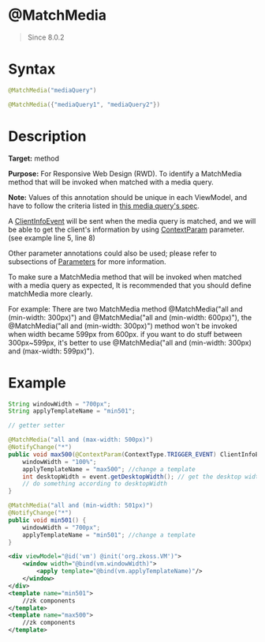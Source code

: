 # @MatchMedia
> Since 8.0.2

Syntax
======

```java
@MatchMedia("mediaQuery")

@MatchMedia({"mediaQuery1", "mediaQuery2"})
```

Description
===========

**Target:** method

**Purpose:** For Responsive Web Design (RWD). To identify a MatchMedia method that will be invoked when matched with a media query.

**Note:** Values of this annotation should be unique in each ViewModel, and have to follow the criteria listed in <a href="http://www.w3schools.com/cssref/css3_pr_mediaquery.asp">this media query's spec</a>.

A <a href="https://www.zkoss.org/javadoc/latest/zk/org/zkoss/zk/ui/event/ClientInfoEvent.html">ClientInfoEvent</a> will be sent when the media query is matched, and we will be able to get the client's information by using [ ContextParam](./contextparam) parameter. (see example line 5, line 8)

Other parameter annotations could also be used; please refer to subsections of [ Parameters](./parameters) for more information.

To make sure a MatchMedia method that will be invoked when matched with a media query as expected, It is recommended that you should define matchMedia more clearly. 

For example: There are two MatchMedia method @MatchMedia("all and (min-width: 300px)") and @MatchMedia("all and (min-width: 600px)"), the @MatchMedia("all and (min-width: 300px)") method won't be invoked when width became 599px from 600px. if you want to do stuff between 300px~599px, it's better to use @MatchMedia("all and (min-width: 300px) and (max-width: 599px)").

Example
=======

```java
String windowWidth = "700px";
String applyTemplateName = "min501";

// getter setter

@MatchMedia("all and (max-width: 500px)")
@NotifyChange("*")
public void max500(@ContextParam(ContextType.TRIGGER_EVENT) ClientInfoEvent event) {
	windowWidth = "100%";
    applyTemplateName = "max500"; //change a template
	int desktopWidth = event.getDesktopWidth(); // get the desktop width by the event
	// do something according to desktopWidth
}

@MatchMedia("all and (min-width: 501px)")
@NotifyChange("*")
public void min501() {
	windowWidth = "700px";
    applyTemplateName = "min501"; //change a template
}
```

```xml
<div viewModel="@id('vm') @init('org.zkoss.VM')">
	<window width="@bind(vm.windowWidth)">
		<apply template="@bind(vm.applyTemplateName)"/>
	</window>
</div>
<template name="min501">
	//zk components
</template>
<template name="max500">
	//zk components
</template>
```
